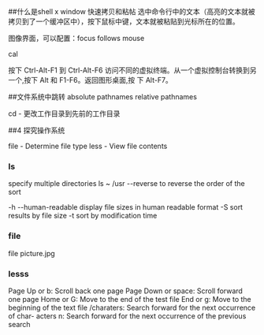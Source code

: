 ##什么是shell
x window 快速拷贝和粘帖
  选中命令行中的文本（高亮的文本就被拷贝到了一个缓冲区中），按下鼠标中键，文本就被粘贴到光标所在的位置。

图像界面，可以配置：focus follows mouse

cal

按下 Ctrl-Alt-F1 到 Ctrl-Alt-F6 访问不同的虚拟终端。从一个虚拟控制台转换到另一个,按下 Alt 和 F1-F6。返回图形桌面,按 下 Alt-F7。

##文件系统中跳转
absolute pathnames
relative pathnames

cd - 更改工作目录到先前的工作目录

##4 探究操作系统

file - Determine file type
less - View file contents

### ls
specify multiple directories
  ls ~ /usr
--reverse
  to reverse the order of the sort

-h --human-readable
  display file sizes in human readable format
-S
  sort results by file size
-t
  sort by modification time

### file
file picture.jpg

### lesss
Page Up or b: Scroll back one page
Page Down or space: Scroll forward one page
Home or G: Move to the end of the test file
End or g: Move to the beginning of the text file
/charaters: Search forward for the next occurrence of char- acters
n: Search forward for the next occurrence of the previous search
